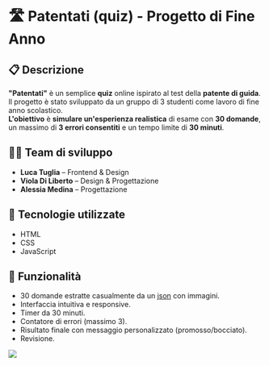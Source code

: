 # 🛣️ Patentati (quiz) - Progetto di Fine Anno

## 📋 Descrizione

**"Patentati"** è un semplice **quiz** online ispirato al test della **patente di guida**. Il progetto è stato sviluppato da un gruppo di 3 studenti come lavoro di fine anno scolastico.  
**L'obiettivo** è **simulare un'esperienza realistica** di esame con **30 domande**, un massimo di **3 errori consentiti** e un tempo limite di **30 minuti**.

## 👨‍💻 Team di sviluppo

*   **Luca Tuglia** – Frontend & Design
*   **Viola Di Liberto** – Design & Progettazione
*   **Alessia Medina** – Progettazione

## 🚀 Tecnologie utilizzate

*   HTML
*   CSS
*   JavaScript

## 🧠 Funzionalità

*   30 domande estratte casualmente da un [json](https://github.com/Ed0ardo/QuizPatenteB/blob/main/quizPatenteB2023.json) con immagini.
*   Interfaccia intuitiva e responsive.
*   Timer da 30 minuti.
*   Contatore di errori (massimo 3).
*   Risultato finale con messaggio personalizzato (promosso/bocciato).
*   Revisione.

![](https://33333.cdn.cke-cs.com/kSW7V9NHUXugvhoQeFaf/images/7afd5c857aa24ac7d5d72394a9e8d2bdfeb08245dd95c43c.png)
